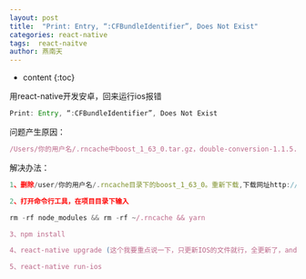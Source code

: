 ```yaml
---
layout: post
title:  "Print: Entry, “:CFBundleIdentifier”, Does Not Exist"
categories: react-native
tags:  react-naitve
author: 燕南天
---
```


* content
{:toc}

用react-native开发安卓，回来运行ios报错

```js
Print: Entry, “:CFBundleIdentifier”, Does Not Exist
```

问题产生原因：

```js
/Users/你的用户名/.rncache中boost_1_63_0.tar.gz，double-conversion-1.1.5.tar.gz，folly-2016.09.26.00.tar.gz，glog-0.3.4.tar.gz文件不完整。或者node_modules/react-native/third-party 文件不完整。
```

解决办法：

```js
1、删除/user/你的用户名/.rncache目录下的boost_1_63_0。重新下载,下载网址http://www.boost.org/users/history/version_1_63_0.html

2、打开命令行工具，在项目目录下输入

rm -rf node_modules && rm -rf ~/.rncache && yarn

3、npm install 

4、react-native upgrade (这个我要重点说一下，只更新IOS的文件就行，全更新了，android的别给人家动。)

5、react-native run-ios

```


